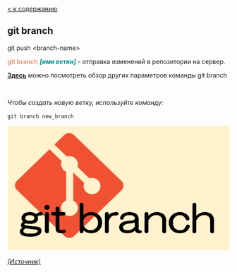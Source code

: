 [< к содержанию](/README.md)

## git branch

git push \<branch-name>

<span style="color:#E9967A">**git branch**</span> <span style="color:#008B8B">***[имя ветки]</span>*** - отправка изменений в репозитории на сервер.

[**Здесь**](https://fig.io/manual/git/branch "https://fig.io/manual/git/branch") можно посмотреть обзор других параметров команды git branch

<br/>


_Чтобы создать новую ветку, используйте команду:_

```bash=
git branch new_branch
```

![git-branch](/assets/git-branch.png)

[_(Источник)_](https://snowsystem.net/git/git-command/git-branch/)